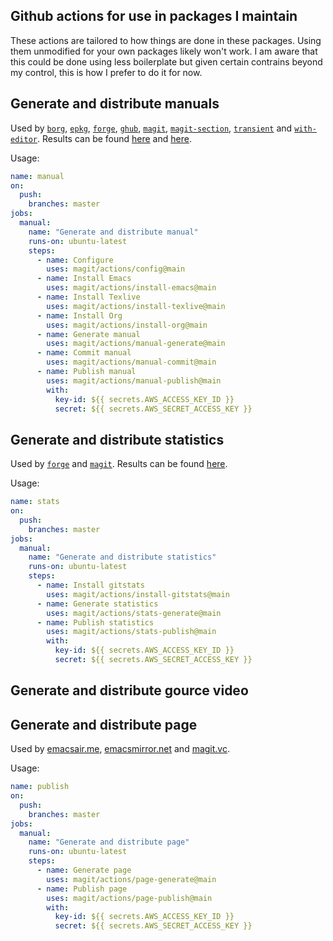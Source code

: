 ## Github actions for use in packages I maintain

These actions are tailored to how things are done in these packages.  Using them
unmodified for your own packages likely won't work.  I am aware that this could
be done using less boilerplate but given certain contrains beyond my control,
this is how I prefer to do it for now.

## Generate and distribute manuals

Used by [`borg`], [`epkg`], [`forge`], [`ghub`], [`magit`], [`magit-section`],
[`transient`] and [`with-editor`].  Results can be found
[here](https://magit.vc/manual/) and [here](https://emacsmirror.net/manual/).

Usage:

```yaml
name: manual
on:
  push:
    branches: master
jobs:
  manual:
    name: "Generate and distribute manual"
    runs-on: ubuntu-latest
    steps:
      - name: Configure
        uses: magit/actions/config@main
      - name: Install Emacs
        uses: magit/actions/install-emacs@main
      - name: Install Texlive
        uses: magit/actions/install-texlive@main
      - name: Install Org
        uses: magit/actions/install-org@main
      - name: Generate manual
        uses: magit/actions/manual-generate@main
      - name: Commit manual
        uses: magit/actions/manual-commit@main
      - name: Publish manual
        uses: magit/actions/manual-publish@main
        with:
          key-id: ${{ secrets.AWS_ACCESS_KEY_ID }}
          secret: ${{ secrets.AWS_SECRET_ACCESS_KEY }}
```

## Generate and distribute statistics

Used by [`forge`] and [`magit`].  Results can be found
[here](https://magit.vc/stats/).

Usage:

```yaml
name: stats
on:
  push:
    branches: master
jobs:
  manual:
    name: "Generate and distribute statistics"
    runs-on: ubuntu-latest
    steps:
      - name: Install gitstats
        uses: magit/actions/install-gitstats@main
      - name: Generate statistics
        uses: magit/actions/stats-generate@main
      - name: Publish statistics
        uses: magit/actions/stats-publish@main
        with:
          key-id: ${{ secrets.AWS_ACCESS_KEY_ID }}
          secret: ${{ secrets.AWS_SECRET_ACCESS_KEY }}
```

## Generate and distribute gource video

## Generate and distribute page

Used by [emacsair.me], [emacsmirror.net] and [magit.vc].

Usage:

```yaml
name: publish
on:
  push:
    branches: master
jobs:
  manual:
    name: "Generate and distribute page"
    runs-on: ubuntu-latest
    steps:
      - name: Generate page
        uses: magit/actions/page-generate@main
      - name: Publish page
        uses: magit/actions/page-publish@main
        with:
          key-id: ${{ secrets.AWS_ACCESS_KEY_ID }}
          secret: ${{ secrets.AWS_SECRET_ACCESS_KEY }}
```

[`borg`]:          https://github.com/emacscollective/borg
[`epkg`]:          https://github.com/emacscollective/epkg
[`forge`]:         https://github.com/magit/forge
[`ghub`]:          https://github.com/magit/ghub
[`magit`]:         https://github.com/magit/magit
[`magit-section`]: https://github.com/magit/magit
[`transient`]:     https://github.com/magit/transient
[`with-editor`]:   https://github.com/magit/with-editor

[emacsair.me]:     https://emacsair.me
[emacsmirror.net]: https://emacsmirror.net
[magit.vc]:        https://magit.vc
